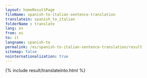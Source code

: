 ```yaml
---
layout: homeResultPage
fileName: spanish-to-italian-sentence-translation
translatein: spanish_to_italian
folderName : translate
lang: es
from: es
to: it
langname: spanish-to
permalink: /es/spanish-to-italian-sentence-translation/result
sitemap: false
nointernationalization: true
---
```

{% include result/translateinto.html %}

<script src="/js/result/translation.js" data-foldername="{{page.folderName}}" data-lang="{{page.lang}}"></script>

